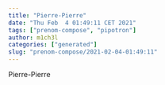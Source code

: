 ```yaml
---
title: "Pierre-Pierre"
date: "Thu Feb  4 01:49:11 CET 2021"
tags: ["prenom-compose", "pipotron"]
author: m1ch3l
categories: ["generated"]
slug: "prenom-compose/2021-02-04-01:49:11"
---
```


Pierre-Pierre
